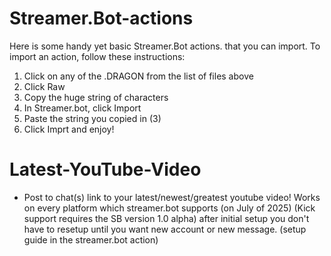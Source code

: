 # Streamer.Bot-actions
Here is some handy yet basic Streamer.Bot actions. that you can import. To import an action, follow these instructions:

   1. Click on any of the .DRAGON from the list of files above
   2. Click Raw
   3. Copy the huge string of characters
   4. In Streamer.bot, click Import
   5. Paste the string you copied in (3)
   6. Click Imprt and enjoy!




# Latest-YouTube-Video
 - Post to chat(s) link to your latest/newest/greatest youtube video! Works on every platform which streamer.bot supports (on July of 2025) (Kick support requires the SB version 1.0 alpha) after initial setup you don't have to resetup until you want new account or new message. (setup guide in the streamer.bot action)
